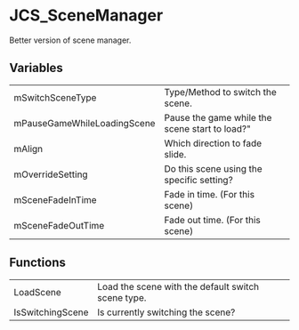 # JCS_SceneManager

Better version of scene manager.


## Variables

<table>
  <tr>
    <td>mSwitchSceneType</td>
    <td>Type/Method to switch the scene.</td>
  </tr>
  <tr>
    <td>mPauseGameWhileLoadingScene</td>
    <td>Pause the game while the scene start to load?"</td>
  </tr>
  <tr>
    <td>mAlign</td>
    <td>Which direction to fade slide.</td>
  </tr>
  <tr>
    <td>mOverrideSetting</td>
    <td>Do this scene using the specific setting?</td>
  </tr>
  <tr>
    <td>mSceneFadeInTime</td>
    <td>Fade in time. (For this scene)</td>
  </tr>
  <tr>
    <td>mSceneFadeOutTime</td>
    <td>Fade out time. (For this scene)</td>
  </tr>
</table>


## Functions

<table>
  <tr>
    <td>LoadScene</td>
    <td>Load the scene with the default switch scene type.</td>
  </tr>
  <tr>
    <td>IsSwitchingScene</td>
    <td>Is currently switching the scene?</td>
  </tr>
</table>
